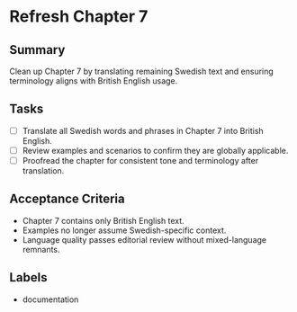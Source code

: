 # Refresh Chapter 7

## Summary
Clean up Chapter 7 by translating remaining Swedish text and ensuring terminology aligns with British English usage.

## Tasks
- [ ] Translate all Swedish words and phrases in Chapter 7 into British English.
- [ ] Review examples and scenarios to confirm they are globally applicable.
- [ ] Proofread the chapter for consistent tone and terminology after translation.

## Acceptance Criteria
- Chapter 7 contains only British English text.
- Examples no longer assume Swedish-specific context.
- Language quality passes editorial review without mixed-language remnants.

## Labels
- documentation
